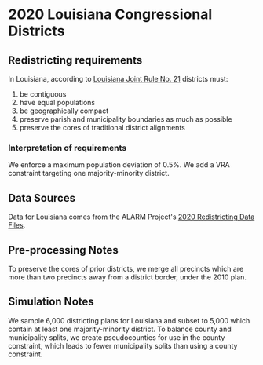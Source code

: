 # 2020 Louisiana Congressional Districts

## Redistricting requirements
In Louisiana, according to [Louisiana Joint Rule No. 21](https://www.legis.la.gov/Legis/Law.aspx?d=1238755) districts must:

1. be contiguous
2. have equal populations
3. be geographically compact
4. preserve parish and municipality boundaries as much as possible
5. preserve the cores of traditional district alignments


### Interpretation of requirements
We enforce a maximum population deviation of 0.5%. We add a VRA constraint targeting one majority-minority district.

## Data Sources
Data for Louisiana comes from the ALARM Project's [2020 Redistricting Data Files](https://alarm-redist.github.io/posts/2021-08-10-census-2020/).

## Pre-processing Notes
To preserve the cores of prior districts, we merge all precincts which are more than two precincts away from a district border, under the 2010 plan.

## Simulation Notes
We sample 6,000 districting plans for Louisiana and subset to 5,000 which contain at least one majority-minority district. To balance county and municipality splits, we create pseudocounties for use in the county constraint, which leads to fewer municipality splits than using a county constraint.
